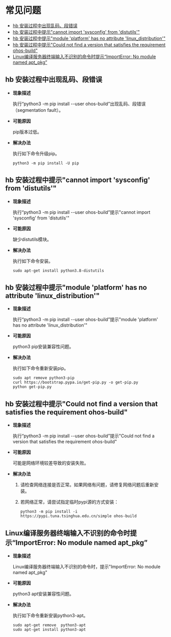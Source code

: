 # 常见问题<a name="ZH-CN_TOPIC_0000001128470858"></a>

-   [hb 安装过程中出现乱码、段错误](#section411894616119)
-   [hb 安装过程中提示"cannot import 'sysconfig' from 'distutils'"](#section629417571626)
-   [hb 安装过程中提示"module 'platform' has no attribute 'linux\_distribution'"](#section10871523332)
-   [hb 安装过程中提示"Could not find a version that satisfies the requirement ohos-build"](#section47351657163213)
-   [Linux编译服务器终端输入不识别的命令时提示“ImportError: No module named apt\_pkg”](#section159891252236)

## hb 安装过程中出现乱码、段错误<a name="section411894616119"></a>

-   **现象描述**

    执行“python3 -m pip install --user ohos-build”出现乱码、段错误（segmentation fault）。


-   **可能原因**

    pip版本过低。

-   **解决办法**

    执行如下命令升级pip。

    ```
    python3 -m pip install -U pip
    ```


## hb 安装过程中提示"cannot import 'sysconfig' from 'distutils'"<a name="section629417571626"></a>

-   **现象描述**

    执行“python3 -m pip install --user ohos-build”提示"cannot import 'sysconfig' from 'distutils'"


-   **可能原因**

    缺少distutils模块。

-   **解决办法**

    执行如下命令安装。

    ```
    sudo apt-get install python3.8-distutils
    ```


## hb 安装过程中提示"module 'platform' has no attribute 'linux\_distribution'"<a name="section10871523332"></a>

-   **现象描述**

    执行“python3 -m pip install --user ohos-build”提示"module 'platform' has no attribute 'linux\_distribution'"


-   **可能原因**

    python3 pip安装兼容性问题。

-   **解决办法**

    执行如下命令重新安装pip。

    ```
    sudo apt remove python3-pip
    curl https://bootstrap.pypa.io/get-pip.py -o get-pip.py
    python get-pip.py
    ```


## hb 安装过程中提示"Could not find a version that satisfies the requirement ohos-build"<a name="section47351657163213"></a>

-   **现象描述**

    执行“python3 -m pip install --user ohos-build”提示"Could not find a version that satisfies the requirement ohos-build"


-   **可能原因**

    可能是网络环境较差导致的安装失败。

-   **解决办法**
    1.  请检查网络连接是否正常。如果网络有问题，请修复网络问题后重新安装。
    2.  若网络正常，请尝试指定临时pypi源的方式安装：

        ```
        python3 -m pip install -i https://pypi.tuna.tsinghua.edu.cn/simple ohos-build
        ```



## Linux编译服务器终端输入不识别的命令时提示“ImportError: No module named apt\_pkg”<a name="section159891252236"></a>

-   **现象描述**

    Linux编译服务器终端输入不识别的命令时，提示"ImportError: No module named apt\_pkg"


-   **可能原因**

    python3 apt安装兼容性问题。

-   **解决办法**

    执行如下命令重新安装python3-apt。

    ```
    sudo apt-get remove  python3-apt
    sudo apt-get install python3-apt
    ```


